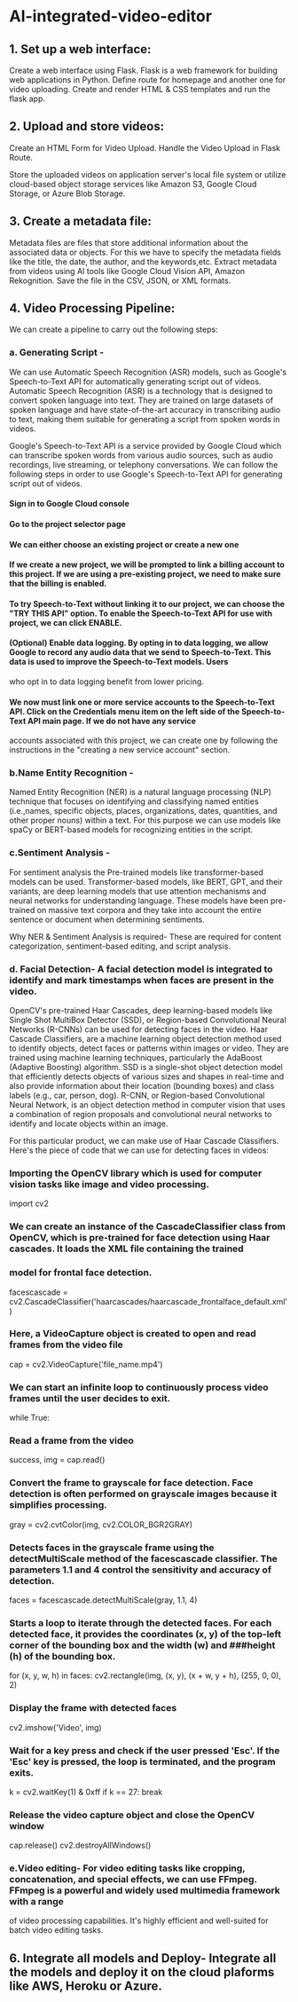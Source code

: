 # AI-integrated-video-editor

## 1. Set up a web interface:
   Create a web interface using Flask. Flask is a web framework for building web applications in Python.
   Define route for homepage and another one for video uploading.
   Create and render HTML & CSS templates and run the flask app.

## 2. Upload and store videos:
   Create an HTML Form for Video Upload.
   Handle the Video Upload in Flask Route.

   Store the uploaded videos on application server's local file system or utilize cloud-based object storage services like Amazon S3, Google Cloud Storage, or Azure Blob Storage.

## 3. Create a metadata file:
   Metadata files are files that store additional information about the associated data or objects.
   For this we have to specify the metadata fields like the title, the date, the author, and the keywords,etc.
   Extract metadata from videos using AI tools like Google Cloud Vision API, Amazon Rekognition.
   Save the file in the CSV, JSON, or XML formats.

## 4. Video Processing Pipeline:
   We can create a pipeline to carry out the following steps:
   
   ### a. Generating Script -
   We can use Automatic Speech Recognition (ASR) models, such as Google's Speech-to-Text API for automatically generating script out of videos.
   Automatic Speech Recognition (ASR) is a technology that is designed to convert spoken language into text. They are trained on large datasets of spoken language and have
   state-of-the-art accuracy in transcribing audio to text, making them suitable for generating a script from spoken words in videos.
   
   Google's Speech-to-Text API is a service provided by Google Cloud which can transcribe spoken words from various audio sources, such as audio recordings, live streaming,
   or telephony conversations. We can follow the following steps in order to use Google's Speech-to-Text API for generating script out of videos.
     
   #### Sign in to Google Cloud console
   
   #### Go to the project selector page
   
   #### We can either choose an existing project or create a new one
   
  #### If we create a new project, we will be prompted to link a billing account to this project. If we are using a pre-existing project, we need to make sure that the billing is enabled.
   
  #### To try Speech-to-Text without linking it to our project, we can choose the "TRY THIS API" option. To enable the Speech-to-Text API for use with project, we can click ENABLE.
   
  #### (Optional) Enable data logging. By opting in to data logging, we allow Google to record any audio data that we send to Speech-to-Text. This data is used to improve the Speech-to-Text models. Users
  who opt in to data logging benefit from lower pricing.
   
  #### We now must link one or more service accounts to the Speech-to-Text API. Click on the Credentials menu item on the left side of the Speech-to-Text API main page. If we do not have any service
  accounts associated with this project, we can create one by following the instructions in the "creating a new service account" section.

   ### b.Name Entity Recognition  -
   Named Entity Recognition (NER) is a natural language processing (NLP) technique that focuses on identifying and classifying named entities (i.e.,names, specific objects, places, organizations, dates, 
   quantities, and other proper nouns) within a text.
   For this purpose we can use models like spaCy or BERT-based models for recognizing entities in the script.
   
   ### c.Sentiment Analysis -
   For sentiment analysis the Pre-trained models like transformer-based models can be used. Transformer-based models, like BERT, GPT, and their variants, are deep learning models that use attention 
   mechanisms and neural networks for understanding language. These models have been pre-trained on massive text corpora and they take into account the entire sentence or document when determining 
   sentiments.
   
   Why NER & Sentiment Analysis is required- These are required for content categorization, sentiment-based editing, and script analysis.

   ### d. Facial Detection- A facial detection model is integrated to identify and mark timestamps when faces are present in the video.
   OpenCV's pre-trained Haar Cascades, deep learning-based models like Single Shot MultiBox Detector (SSD), or Region-based Convolutional Neural Networks (R-CNNs) can be used for
   detecting faces in the video.
   Haar Cascade Classifiers, are a machine learning object detection method used to identify objects, detect faces or patterns within images or video. They are trained using machine
   learning techniques, particularly the AdaBoost (Adaptive Boosting) algorithm.
   SSD is a single-shot object detection model that efficiently detects objects of various sizes and shapes in real-time and also provide information about their location (bounding
   boxes) and class labels (e.g., car, person, dog).
   R-CNN, or Region-based Convolutional Neural Network, is an object detection method in computer vision that uses a combination of region proposals and convolutional neural networks
   to identify and locate objects within an image.

   For this particular product, we can make use of Haar Cascade Classifiers. Here's the piece of code that we can use for detecting faces in videos:
   
   ###  Importing the OpenCV library which is used for computer vision tasks like image and video processing.
   import cv2

  ###  We can create an instance of the CascadeClassifier class from OpenCV, which is pre-trained for face detection using Haar cascades. It loads the XML file containing the trained
   ###  model for frontal face detection.
   facescascade = cv2.CascadeClassifier('haarcascades/haarcascade_frontalface_default.xml')
   
   ### Here, a VideoCapture object is created to open and read frames from the video file
   cap = cv2.VideoCapture('file_name.mp4')
   
   ###  We can start an infinite loop to continuously process video frames until the user decides to exit.
   while True:
   ### Read a frame from the video
   success, img = cap.read()
    
   ### Convert the frame to grayscale for face detection. Face detection is often performed on grayscale images because it simplifies processing.
   gray = cv2.cvtColor(img, cv2.COLOR_BGR2GRAY)
    
   ### Detects faces in the grayscale frame using the detectMultiScale method of the facescascade classifier. The parameters 1.1 and 4 control the sensitivity and accuracy of detection.
   faces = facescascade.detectMultiScale(gray, 1.1, 4)
    
   ### Starts a loop to iterate through the detected faces. For each detected face, it provides the coordinates (x, y) of the top-left corner of the bounding box and the width (w) and ###height (h) of the bounding box.
   for (x, y, w, h) in faces:
      cv2.rectangle(img, (x, y), (x + w, y + h), (255, 0, 0), 2)
    
   ### Display the frame with detected faces
   cv2.imshow('Video', img)
    
   ### Wait for a key press and check if the user pressed 'Esc'. If the 'Esc' key is pressed, the loop is terminated, and the program exits.
   k = cv2.waitKey(1) & 0xff
   if k == 27:
      break

   ### Release the video capture object and close the OpenCV window
   cap.release()
   cv2.destroyAllWindows()

   
   

   ### e.Video editing- For video editing tasks like cropping, concatenation, and special effects, we can use FFmpeg. FFmpeg is a powerful and widely used multimedia framework with a range
   of video processing capabilities. It's highly efficient and well-suited for batch video editing tasks.

 
## 6. Integrate all models and Deploy-  Integrate all the models and deploy it on the cloud plaforms like AWS, Heroku or Azure.


